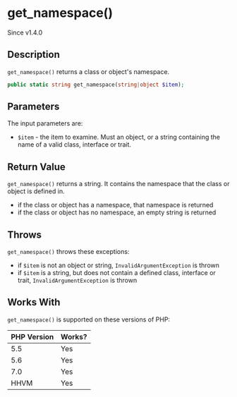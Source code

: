 # get_namespace()

<div class="callout info">
Since v1.4.0
</div>

## Description

`get_namespace()` returns a class or object's namespace.

```php
public static string get_namespace(string|object $item);
```

## Parameters

The input parameters are:

- `$item` - the item to examine. Must an object, or a string containing the name of a valid class, interface or trait.

## Return Value

`get_namespace()` returns a string. It contains the namespace that the class or object is defined in.

* if the class or object has a namespace, that namespace is returned
* if the class or object has no namespace, an empty string is returned

## Throws

`get_namespace()` throws these exceptions:

* if `$item` is not an object or string, `InvalidArgumentException` is thrown
* if `$item` is a string, but does not contain a defined class, interface or trait, `InvalidArgumentException` is thrown

## Works With

`get_namespace()` is supported on these versions of PHP:

PHP Version | Works?
------------|-------
5.5 | Yes
5.6 | Yes
7.0 | Yes
HHVM | Yes
